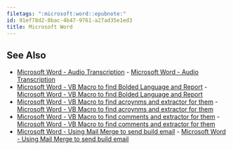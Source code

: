 ```yaml
---
filetags: ":microsoft:word::epubnote:"
id: 91ef78d2-8bac-4b47-9761-a27ad35e1ed3
title: Microsoft Word
---
```


## See Also

- [Microsoft Word - Audio
  Transcription](../005-tech-microsoft-word-audio-transcription) -
  [Microsoft Word - Audio
  Transcription](id:a1d18314-3499-4376-87c4-667954f8e0ca)
- [Microsoft Word - VB Macro to find Bolded Language and
  Report](../005-tech-microsoft-word-vb-macro-find-bold-language-and-report) -
  [Microsoft Word - VB Macro to find Bolded Language and
  Report](id:2709172c-00fb-4689-ab39-956a79b4eff0)
- [Microsoft Word - VB Macro to find acroynms and extractor for
  them](../005-tech-microsoft-word-vb-macro-find-acronyms-and-extract) -
  [Microsoft Word - VB Macro to find acroynms and extractor for
  them](id:a1964d4a-e544-4b99-8d0a-0a581da5dd7d)
- [Microsoft Word - VB Macro to find comments and extractor for
  them](../005-tech-microsoft-word-vb-macro-find-comments-and-extract) -
  [Microsoft Word - VB Macro to find comments and extractor for
  them](id:0fd58dd8-1b91-4564-b1be-b596fe7350ca)
- [Microsoft Word - Using Mail Merge to send build
  email](../005-tech-microsoft-word-mail-merge-send-bulk-email) -
  [Microsoft Word - Using Mail Merge to send build
  email](id:2efb7726-240f-410a-9f3b-1e15858867ca)
